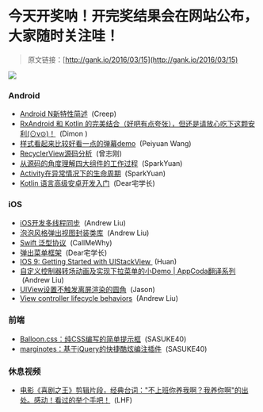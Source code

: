 # 今天开奖呐！开完奖结果会在网站公布，大家随时关注哇！

> 原文链接：[http://gank.io/2016/03/15](http://gank.io/2016/03/15)

![](http://ww4.sinaimg.cn/large/7a8aed7bjw1f1xad7meu2j20dw0ku0vj.jpg)

### Android

* [Android N新特性简述](http://www.cnblogs.com/JohnTsai/p/5261848.html) &nbsp;(Creep)
* [RxAndroid 和 Kotlin 的完美结合（好吧有点夸张），但还是请放心吃下这颗安利(⊙v⊙)！](http://www.jianshu.com/p/5a730187c8ff) &nbsp;(Dimon )
* [样式看起来比较好看一点的弹幕demo](http://wangpeiyuan.cn/2016/02/24/%E8%AE%B0%E4%B8%80%E6%AC%A1%E5%BC%B9%E5%B9%95%E7%9A%84%E5%BC%80%E5%8F%91/) &nbsp;(Peiyuan Wang)
* [RecyclerView源码分析](http://blog.csdn.net/qq_23012315/article/details/50807224) &nbsp;(曾志刚)
* [从源码的角度理解四大组件的工作过程](http://sparkyuan.me/2016/03/14/%E5%9B%9B%E5%A4%A7%E7%BB%84%E4%BB%B6%E7%9A%84%E5%B7%A5%E4%BD%9C%E8%BF%87%E7%A8%8B/) &nbsp;(SparkYuan)
* [Activity在异常情况下的生命周期](http://sparkyuan.me/2016/02/05/Activity%E5%9C%A8%E5%BC%82%E5%B8%B8%E6%83%85%E5%86%B5%E4%B8%8B%E7%9A%84%E7%94%9F%E5%91%BD%E5%91%A8%E6%9C%9F/) &nbsp;(SparkYuan)
* [Kotlin 语言高级安卓开发入门](https://realm.io/cn/news/oredev) &nbsp;(Dear宅学长)

### iOS

* [iOS开发多线程同步](http://www.olinone.com/?p=250) &nbsp;(Andrew Liu)
* [泡泡风格弹出视图封装类库](https://github.com/corin8823/Popover) &nbsp;(Andrew Liu)
* [Swift 泛型协议](http://milen.me/writings/swift) &nbsp;(CallMeWhy)
* [弹出菜单框架](https://github.com/zpz1237/NirKxMenu) &nbsp;(Dear宅学长)
* [IOS 9: Getting Started with UIStackView&nbsp;](http://code.tutsplus.com/tutorials/ios) (Huan)
* [自定义控制器转场动画及实现下拉菜单的小Demo | AppCoda翻译系列](http://www.jianshu.com/p/c02dd1197370) &nbsp;(Andrew Liu)
* [UIView设置不触发离屏渲染的圆角](https://github.com/raozhizhen/JMRoundedCorner) &nbsp;(Jason)
* [View controller lifecycle behaviors](http://irace.me/lifecycle) &nbsp;(Andrew Liu)

### 前端

* [Balloon.css：纯CSS编写的简单提示框](https://github.com/kazzkiq/balloon.css) &nbsp;(SASUKE40)
* [marginotes：基于jQuery的快捷酷炫编注插件](https://github.com/fdansv/marginotes) &nbsp;(SASUKE40)

### 休息视频

* [电影《喜剧之王》剪辑片段，经典台词：&quot;不上班你养我啊？我养你啊&quot;的出处。感动！看过的举个手吧！](http://weibo.com/p/2304441642b96e82203ee7b8ecb3b7f4d4afe9) &nbsp;(LHF)

